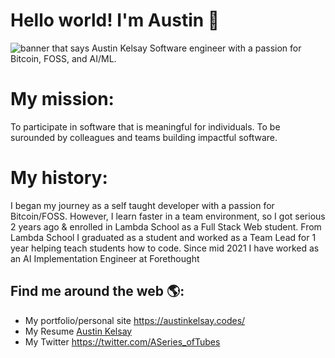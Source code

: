 # Hello world! I'm Austin 👋

<img src="https://pbs.twimg.com/media/EhkOUN2WsAAtDSA?format=jpg&name=small" alt="banner that says Austin Kelsay">
Software engineer with a passion for Bitcoin, FOSS, and AI/ML.

# My mission:
To participate in software that is meaningful for individuals.
To be surounded by colleagues and teams building impactful software.

# My history:
I began my journey as a self taught developer with a passion for Bitcoin/FOSS. However, I learn faster in a team environment, so I got serious 2 years ago & enrolled in Lambda School as a Full Stack Web student. From Lambda School I graduated as a student and worked as a Team Lead for 1 year helping teach students how to code. Since mid 2021 I have worked as an AI Implementation Engineer at Forethought


## Find me around the web 🌎:
- My portfolio/personal site <a href="https://austinkelsay.codes/">https://austinkelsay.codes/</a>
- My Resume <a href="https://docs.google.com/document/d/1ejpR0E0RjGHP2wRhTTk7VAm1ZsI0pYKBXayeQ0hfhf8/edit?usp=sharing">Austin Kelsay</a>
- My Twitter <a href="https://twitter.com/ASeries_ofTubes">https://twitter.com/ASeries_ofTubes</a>
